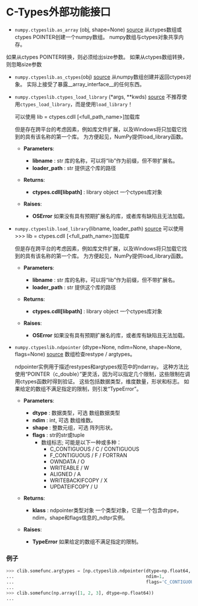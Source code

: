 # C-Types外部功能接口

- ``numpy.ctypeslib.as_array`` (obj, shape=None) [source](https://github.com/numpy/numpy/blob/v1.14.5/numpy/ctypeslib.py#L422-L436)
从ctypes数组或ctypes POINTER创建一个numpy数组。 numpy数组与ctypes对象共享内存。

如果从ctypes POINTER转换，则必须给出size参数。 如果从ctypes数组转换，则忽略size参数

- ``numpy.ctypeslib.as_ctypes``(obj) [source](http://github.com/numpy/numpy/blob/v1.14.5/numpy/ctypeslib.py#L438-L454)
从numpy数组创建并返回ctypes对象。 实际上接受了暴露__array_interface__的任何东西。

- ``numpy.ctypeslib.ctypes_load_library`` (*args, **kwds) [source](http://github.com/numpy/numpy/blob/v1.14.5/numpy/lib/utils.py#L98-L101)
    不推荐使用``ctypes_load_library``，而是使用``load_library``！

    可以使用 lib = ctypes.cdll [<full_path_name>]加载库

    但是存在跨平台的考虑因素，例如库文件扩展，以及Windows将只加载它找到的具有该名称的第一个库。 为方便起见，NumPy提供load_library函数。

    - **Parameters**:
        - **libname** : str
            库的名称，可以将“lib”作为前缀，但不带扩展名。
        - **loader_path** : str
            提供这个库的路径

    - **Returns**:	
        - **ctypes.cdll[libpath]** : library object
            一个ctypes库对象

    - **Raises**:
        - **OSError**
            如果没有具有预期扩展名的库，或者库有缺陷且无法加载。

- ``numpy.ctypeslib.load_library``(libname, loader_path) [source](https://github.com/numpy/numpy/blob/v1.14.5/numpy/ctypeslib.py#L91-L155)
    可以使用>>> lib = ctypes.cdll [<full_path_name>]加载库

    但是存在跨平台的考虑因素，例如库文件扩展，以及Windows将只加载它找到的具有该名称的第一个库。 为方便起见，NumPy提供load_library函数。

    - **Parameters**:	
        - **libname** : str
            库的名称，可以将“lib”作为前缀，但不带扩展名。
        - **loader_path** : str
            提供这个库的路径

    - **Returns**:
        - **ctypes.cdll[libpath]** : library object
            一个ctypes库对象

    - **Raises**:	
        - **OSError**
            如果没有具有预期扩展名的库，或者库有缺陷且无法加载。

- ``numpy.ctypeslib.ndpointer`` (dtype=None, ndim=None, shape=None, flags=None) [source](http://github.com/numpy/numpy/blob/v1.14.5/numpy/ctypeslib.py#L219-L320)
    数组检查restype / argtypes。

    ndpointer实例用于描述restypes和argtypes规范中的ndarray。 这种方法比使用“POINTER（c_double）”更灵活，因为可以指定几个限制，这些限制在调用ctypes函数时得到验证。 这些包括数据类型，维度数量，形状和标志。 如果给定的数组不满足指定的限制，则引发“TypeError”。

    - **Parameters**:	
        - **dtype** : 数据类型，可选
            数组数据类型
        - **ndim** : int, 可选
            数组维数。
        - **shape** : 整数元组，可选
            阵列形状。
        - **flags** : str的str或tuple
            - 数组标志; 可能是以下一种或多种：
                - C_CONTIGUOUS / C / CONTIGUOUS
                - F_CONTIGUOUS / F / FORTRAN
                - OWNDATA / O
                - WRITEABLE / W
                - ALIGNED / A
                - WRITEBACKIFCOPY / X
                - UPDATEIFCOPY / U

    - **Returns**:	
        - **klass** : ndpointer类型对象
            一个类型对象，它是一个包含dtype，ndim，shape和flags信息的_ndtpr实例。

    - **Raises**:	
        - **TypeError**
            如果给定的数组不满足指定的限制。

### 例子

```python
>>> clib.somefunc.argtypes = [np.ctypeslib.ndpointer(dtype=np.float64,
...                                                  ndim=1,
...                                                  flags='C_CONTIGUOUS')]
... 
>>> clib.somefunc(np.array([1, 2, 3], dtype=np.float64))
... 
```